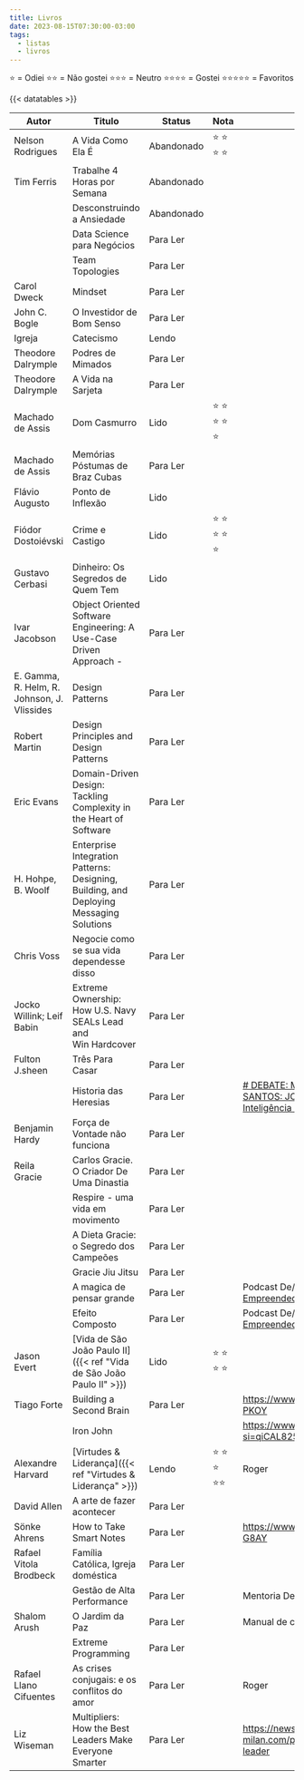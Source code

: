```yaml
---
title: Livros
date: 2023-08-15T07:30:00-03:00
tags:
  - listas
  - livros
---
```

⭐ = Odiei
⭐⭐ = Não gostei
⭐⭐⭐ = Neutro
⭐⭐⭐⭐ = Gostei
⭐⭐⭐⭐⭐ = Favoritos

{{< datatables >}}

| Autor                                       | Titulo                                                                                  | Status     | Nota      | Recomendação                                                                                                                                           |
| ------------------------------------------- | --------------------------------------------------------------------------------------- | ---------- | --------- | ------------------------------------------------------------------------------------------------------------------------------------------------------ |
| Nelson Rodrigues                            | A Vida Como Ela É                                                                       | Abandonado | ⭐ ⭐ ⭐ ⭐   |                                                                                                                                                        |
| Tim Ferris                                  | Trabalhe 4 Horas por Semana                                                             | Abandonado |           |                                                                                                                                                        |
|                                             | Desconstruindo a Ansiedade                                                              | Abandonado |           |                                                                                                                                                        |
|                                             | Data Science para Negócios                                                              | Para Ler   |           |                                                                                                                                                        |
|                                             | Team Topologies                                                                         | Para Ler   |           |                                                                                                                                                        |
| Carol Dweck                                 | Mindset                                                                                 | Para Ler   |           |                                                                                                                                                        |
| John C. Bogle                               | O Investidor de Bom Senso                                                               | Para Ler   |           |                                                                                                                                                        |
| Igreja                                      | Catecismo                                                                               | Lendo      |           |                                                                                                                                                        |
| Theodore Dalrymple                          | Podres de Mimados                                                                       | Para Ler   |           |                                                                                                                                                        |
| Theodore Dalrymple                          | A Vida na Sarjeta                                                                       | Para Ler   |           |                                                                                                                                                        |
| Machado de Assis                            | Dom Casmurro                                                                            | Lido       | ⭐ ⭐ ⭐ ⭐ ⭐ |                                                                                                                                                        |
| Machado de Assis                            | Memórias Póstumas de Braz Cubas                                                         | Para Ler   |           |                                                                                                                                                        |
| Flávio Augusto                              | Ponto de Inflexão                                                                       | Lido       |           |                                                                                                                                                        |
| Fiódor Dostoiévski                          | Crime e Castigo                                                                         | Lido       | ⭐ ⭐ ⭐ ⭐ ⭐ |                                                                                                                                                        |
| Gustavo Cerbasi                             | Dinheiro: Os Segredos de Quem Tem                                                       | Lido       |           |                                                                                                                                                        |
| Ivar Jacobson                               | Object Oriented Software Engineering: A Use-Case Driven Approach -                      | Para Ler   |           |                                                                                                                                                        |
| E. Gamma, R. Helm, R. Johnson, J. Vlissides | Design Patterns                                                                         | Para Ler   |           |                                                                                                                                                        |
| Robert Martin                               | Design Principles and Design Patterns                                                   | Para Ler   |           |                                                                                                                                                        |
| Eric Evans                                  | Domain-Driven Design: Tackling Complexity in the Heart of Software                      | Para Ler   |           |                                                                                                                                                        |
| H. Hohpe, B. Woolf                          | Enterprise Integration Patterns: Designing, Building, and Deploying Messaging Solutions | Para Ler   |           |                                                                                                                                                        |
| Chris Voss                                  | Negocie como se sua vida dependesse disso                                               | Para Ler   |           |                                                                                                                                                        |
| Jocko Willink; Leif Babin                   | Extreme Ownership: How U.S. Navy SEALs Lead and Win Hardcover                           | Para Ler   |           |                                                                                                                                                        |
| Fulton J.sheen                              | Três Para Casar                                                                         | Para Ler   |           |                                                                                                                                                        |
|                                             | Historia das Heresias                                                                   | Para Ler   |           | [# DEBATE: MARIA E ADORAÇÃO AOS SANTOS: JOSÉ EDUARDO X PAULO SERGIO - Inteligência Ltda. Podcast [#1051]](https://www.youtube.com/watch?v=E2bVGJmD07U) |
| Benjamin Hardy                              | Força de Vontade não funciona                                                           | Para Ler   |           |                                                                                                                                                        |
| Reila Gracie                                | Carlos Gracie. O Criador De Uma Dinastia                                                | Para Ler   |           |                                                                                                                                                        |
|                                             | Respire - uma vida em movimento                                                         | Para Ler   |           |                                                                                                                                                        |
|                                             | A Dieta Gracie: o Segredo dos Campeões                                                  | Para Ler   |           |                                                                                                                                                        |
|                                             | Gracie Jiu Jitsu                                                                        | Para Ler   |           |                                                                                                                                                        |
|                                             | A magica de pensar grande                                                               | Para Ler   |           | Podcast De/Para - [Mentalidade do Empreendedor e Sua Importância](https://open.spotify.com/episode/5a9joga74kQKntRkdUQIgX)                             |
|                                             | Efeito Composto                                                                         | Para Ler   |           | Podcast De/Para - [Mentalidade do Empreendedor e Sua Importância](https://open.spotify.com/episode/5a9joga74kQKntRkdUQIgX)                             |
| Jason Evert                                 | [Vida de São João Paulo II]({{< ref "Vida de São João Paulo II" >}})                                                           | Lido       | ⭐ ⭐ ⭐ ⭐   |                                                                                                                                                        |
| Tiago Forte                                 | Building a Second Brain                                                                 | Para Ler   |           | https://www.youtube.com/watch?v=miLvpv-PKOY                                                                                                            |
|                                             | Iron John                                                                               |            |           | https://www.youtube.com/live/BEK3szeq_Nk?si=qiCAL825Y2MjUA6z (40:00)                                                                                   |
| Alexandre Harvard                           | [Virtudes & Liderança]({{< ref "Virtudes & Liderança" >}})                                                                | Lendo      | ⭐ ⭐ ⭐ ⭐⭐  | Roger                                                                                                                                                  |
| David Allen                                 | A arte de fazer acontecer                                                               | Para Ler   |           |                                                                                                                                                        |
| Sönke Ahrens                                | How to Take Smart Notes                                                                 | Para Ler   |           | https://www.youtube.com/watch?v=zBsz9B-G8AY                                                                                                            |
| Rafael Vitola Brodbeck                      | Família Católica, Igreja doméstica                                                      | Para Ler   |           |                                                                                                                                                        |
|                                             | Gestão de Alta Performance                                                              | Para Ler   |           | Mentoria DevPro                                                                                                                                        |
| Shalom Arush                                | O Jardim da Paz                                                                         | Para Ler   |           | Manual de casamento para homens - Roger                                                                                                                |
|                                             | Extreme Programming                                                                     | Para Ler   |           |                                                                                                                                                        |
| Rafael Llano Cifuentes                      | As crises conjugais: e os conflitos do amor                                             | Para Ler   |           | Roger                                                                                                                                                  |
| Liz Wiseman                                 | Multipliers: How the Best Leaders Make Everyone Smarter                                 | Para Ler   |           | https://newsletter.techworld-with-milan.com/p/how-to-be-a-multiplier-as-a-leader                                                                       |
